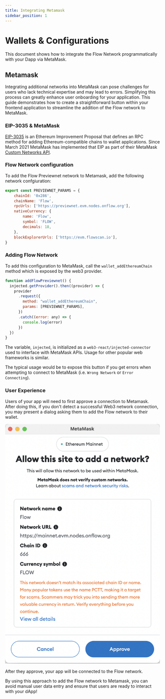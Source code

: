 ```yaml
---
title: Integrating Metamask
sidebar_position: 1
---
```


# Wallets & Configurations

This document shows how to integrate the Flow Network programmatically with your Dapp via MetaMask.

## Metamask

Integrating additional networks into MetaMask can pose challenges for users who lack technical expertise and may lead to errors. Simplifying this process can greatly enhance user onboarding for your application. This guide demonstrates how to create a straightforward button within your frontend application to streamline the addition of the Flow network to MetaMask.

### EIP-3035 & MetaMask

[EIP-3035](https://eips.ethereum.org/EIPS/eip-3085) is an Ethereum Improvement Proposal that defines an RPC method for adding Ethereum-compatible chains to wallet applications. Since March 2021 MetaMask has implemented that EIP as part of their MetaMask [Custom Networks API](https://consensys.io/blog/connect-users-to-layer-2-networks-with-the-metamask-custom-networks-api).

### Flow Network configuration

To add the Flow Previewnet network to Metamask, add the following network confgiuration:

```js
export const PREVIEWNET_PARAMS = {
    chainId: '0x286',
    chainName: 'Flow',
    rpcUrls: ['https://previewnet.evm.nodes.onflow.org'],
    nativeCurrency: {
        name: 'Flow',
        symbol: 'FLOW',
        decimals: 18,
    },
    blockExplorerUrls: ['https://evm.flowscan.io'],
}
```

### Adding Flow Network

To add this configuration to MetaMask, call the `wallet_addEthereumChain` method which is exposed by the web3 provider.

```js
function addFlowPreviewnet() {
  injected.getProvider().then((provider) => {
    provider
      .request({
        method: "wallet_addEthereumChain",
        params: [PREVIEWNET_PARAMS],
      })
      .catch((error: any) => {
        console.log(error)
      })
  })
}
```

The variable, `injected`, is initialized as a `web3-react/injected-connector` used to interface with MetaMask APIs. Usage for other popular web frameworks is similar.

The typical usage would be to expose this button if you get errors when attempting to connect to MetaMask (i.e. `Wrong Network` or `Error Connecting`).

### User Experience

Users of your app will need to first approve a connection to Metamask.  After doing this, if you don't detect a successful Web3 network connection, you may present a dialog asking them to add the Flow network to their wallet.

![Metamask Network](../metamask-network.png)

After they approve, your app will be connected to the Flow network.

By using this approach to add the Flow network to Metamask, you can avoid manual user data entry and ensure that users are ready to interact with your dApp!

